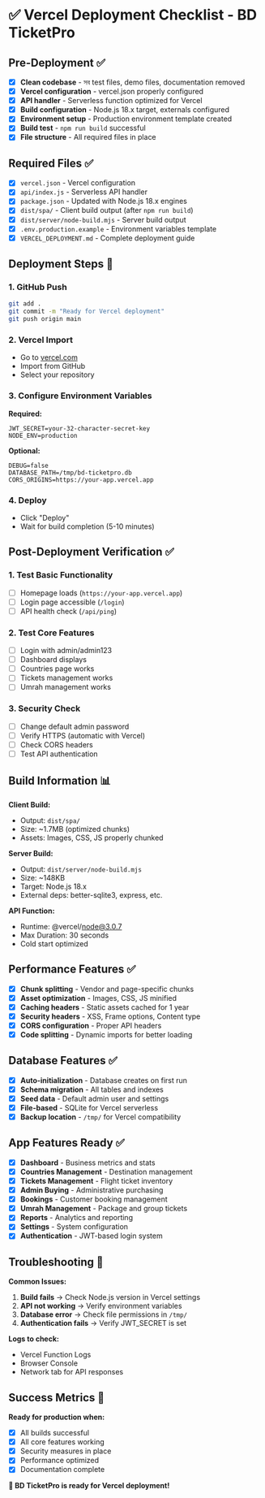 # ✅ Vercel Deployment Checklist - BD TicketPro

## Pre-Deployment ✅

- [x] **Clean codebase** - সব test files, demo files, documentation removed
- [x] **Vercel configuration** - vercel.json properly configured
- [x] **API handler** - Serverless function optimized for Vercel
- [x] **Build configuration** - Node.js 18.x target, externals configured
- [x] **Environment setup** - Production environment template created
- [x] **Build test** - `npm run build` successful
- [x] **File structure** - All required files in place

## Required Files ✅

- [x] `vercel.json` - Vercel configuration
- [x] `api/index.js` - Serverless API handler
- [x] `package.json` - Updated with Node.js 18.x engines
- [x] `dist/spa/` - Client build output (after `npm run build`)
- [x] `dist/server/node-build.mjs` - Server build output
- [x] `.env.production.example` - Environment variables template
- [x] `VERCEL_DEPLOYMENT.md` - Complete deployment guide

## Deployment Steps 🚀

### 1. GitHub Push
```bash
git add .
git commit -m "Ready for Vercel deployment"
git push origin main
```

### 2. Vercel Import
- Go to [vercel.com](https://vercel.com)
- Import from GitHub
- Select your repository

### 3. Configure Environment Variables
**Required:**
```
JWT_SECRET=your-32-character-secret-key
NODE_ENV=production
```

**Optional:**
```
DEBUG=false
DATABASE_PATH=/tmp/bd-ticketpro.db
CORS_ORIGINS=https://your-app.vercel.app
```

### 4. Deploy
- Click "Deploy"
- Wait for build completion (5-10 minutes)

## Post-Deployment Verification ✅

### 1. Test Basic Functionality
- [ ] Homepage loads (`https://your-app.vercel.app`)
- [ ] Login page accessible (`/login`)
- [ ] API health check (`/api/ping`)

### 2. Test Core Features
- [ ] Login with admin/admin123
- [ ] Dashboard displays
- [ ] Countries page works
- [ ] Tickets management works
- [ ] Umrah management works

### 3. Security Check
- [ ] Change default admin password
- [ ] Verify HTTPS (automatic with Vercel)
- [ ] Check CORS headers
- [ ] Test API authentication

## Build Information 📊

**Client Build:**
- Output: `dist/spa/`
- Size: ~1.7MB (optimized chunks)
- Assets: Images, CSS, JS properly chunked

**Server Build:**
- Output: `dist/server/node-build.mjs`
- Size: ~148KB
- Target: Node.js 18.x
- External deps: better-sqlite3, express, etc.

**API Function:**
- Runtime: @vercel/node@3.0.7
- Max Duration: 30 seconds
- Cold start optimized

## Performance Features ✅

- [x] **Chunk splitting** - Vendor and page-specific chunks
- [x] **Asset optimization** - Images, CSS, JS minified
- [x] **Caching headers** - Static assets cached for 1 year
- [x] **Security headers** - XSS, Frame options, Content type
- [x] **CORS configuration** - Proper API headers
- [x] **Code splitting** - Dynamic imports for better loading

## Database Features ✅

- [x] **Auto-initialization** - Database creates on first run
- [x] **Schema migration** - All tables and indexes
- [x] **Seed data** - Default admin user and settings
- [x] **File-based** - SQLite for Vercel serverless
- [x] **Backup location** - `/tmp/` for Vercel compatibility

## App Features Ready ✅

- [x] **Dashboard** - Business metrics and stats
- [x] **Countries Management** - Destination management
- [x] **Tickets Management** - Flight ticket inventory
- [x] **Admin Buying** - Administrative purchasing
- [x] **Bookings** - Customer booking management
- [x] **Umrah Management** - Package and group tickets
- [x] **Reports** - Analytics and reporting
- [x] **Settings** - System configuration
- [x] **Authentication** - JWT-based login system

## Troubleshooting 🔧

**Common Issues:**
1. **Build fails** → Check Node.js version in Vercel settings
2. **API not working** → Verify environment variables
3. **Database error** → Check file permissions in `/tmp/`
4. **Authentication fails** → Verify JWT_SECRET is set

**Logs to check:**
- Vercel Function Logs
- Browser Console
- Network tab for API responses

## Success Metrics 🎉

**Ready for production when:**
- [x] All builds successful
- [x] All core features working
- [x] Security measures in place
- [x] Performance optimized
- [x] Documentation complete

**🚀 BD TicketPro is ready for Vercel deployment!**
